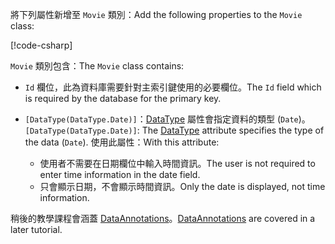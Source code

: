 <span data-ttu-id="b8263-101">將下列屬性新增至 `Movie` 類別：</span><span class="sxs-lookup"><span data-stu-id="b8263-101">Add the following properties to the `Movie` class:</span></span>

[!code-csharp[](~/tutorials/first-mvc-app/start-mvc/sample/MvcMovie22/Models/Movie.cs?name=snippet1)]

<span data-ttu-id="b8263-102">`Movie` 類別包含：</span><span class="sxs-lookup"><span data-stu-id="b8263-102">The `Movie` class contains:</span></span>

* <span data-ttu-id="b8263-103">`Id` 欄位，此為資料庫需要針對主索引鍵使用的必要欄位。</span><span class="sxs-lookup"><span data-stu-id="b8263-103">The `Id` field which is required by the database for the primary key.</span></span>
* <span data-ttu-id="b8263-104">`[DataType(DataType.Date)]`：[DataType](/dotnet/api/microsoft.aspnetcore.mvc.dataannotations.internal.datatypeattributeadapter) 屬性會指定資料的類型 (`Date`)。</span><span class="sxs-lookup"><span data-stu-id="b8263-104">`[DataType(DataType.Date)]`:  The [DataType](/dotnet/api/microsoft.aspnetcore.mvc.dataannotations.internal.datatypeattributeadapter) attribute specifies the type of the data (`Date`).</span></span> <span data-ttu-id="b8263-105">使用此屬性：</span><span class="sxs-lookup"><span data-stu-id="b8263-105">With this attribute:</span></span>

  * <span data-ttu-id="b8263-106">使用者不需要在日期欄位中輸入時間資訊。</span><span class="sxs-lookup"><span data-stu-id="b8263-106">The user is not required to enter time information in the date field.</span></span>
  * <span data-ttu-id="b8263-107">只會顯示日期，不會顯示時間資訊。</span><span class="sxs-lookup"><span data-stu-id="b8263-107">Only the date is displayed, not time information.</span></span>

<span data-ttu-id="b8263-108">稍後的教學課程會涵蓋 [DataAnnotations](/dotnet/api/system.componentmodel.dataannotations)。</span><span class="sxs-lookup"><span data-stu-id="b8263-108">[DataAnnotations](/dotnet/api/system.componentmodel.dataannotations) are covered in a later tutorial.</span></span>